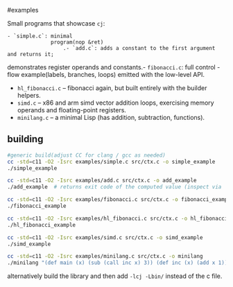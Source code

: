 #examples

Small programs that showcase `cj`:

    - `simple.c`: minimal
                  program(nop &ret)
                      .- `add.c`: adds a constant to the first argument and returns it;
demonstrates register operands and constants.- `fibonacci.c`: full control -
    flow example(labels, branches, loops) emitted
  with the low-level API.
- `hl_fibonacci.c` – fibonacci again, but built entirely with the builder
  helpers.
- `simd.c` – x86 and arm simd vector addition loops, exercising memory operands
  and floating-point registers.
- `minilang.c` – a minimal Lisp (has addition, subtraction, functions).

## building

```bash
#generic build(adjust CC for clang / gcc as needed)
cc -std=c11 -O2 -Isrc examples/simple.c src/ctx.c -o simple_example
./simple_example

cc -std=c11 -O2 -Isrc examples/add.c src/ctx.c -o add_example
./add_example  # returns exit code of the computed value (inspect via `echo $?` afterwards)

cc -std=c11 -O2 -Isrc examples/fibonacci.c src/ctx.c -o fibonacci_example
./fibonacci_example

cc -std=c11 -O2 -Isrc examples/hl_fibonacci.c src/ctx.c -o hl_fibonacci_example
./hl_fibonacci_example

cc -std=c11 -O2 -Isrc examples/simd.c src/ctx.c -o simd_example
./simd_example

cc -std=c11 -O2 -Isrc examples/minilang.c src/ctx.c -o minilang
./minilang "(def main (x) (sub (call inc x) 3)) (def inc (x) (add x 1))" 10
```

alternatively build the library and then add `-lcj -Lbin/` instead of the c file.
